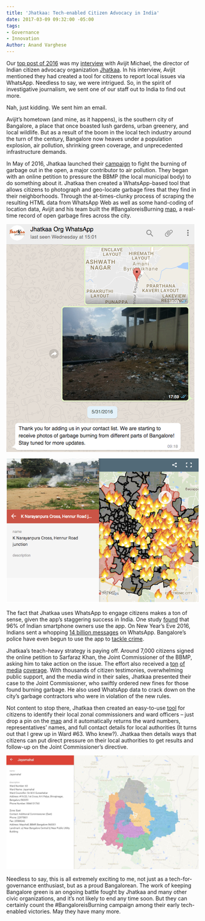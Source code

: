 ```yaml
---
title: 'Jhatkaa: Tech-enabled Citizen Advocacy in India'
date: 2017-03-09 09:32:00 -05:00
tags:
- Governance
- Innovation
Author: Anand Varghese
---
```


Our [top post of 2016](https://dai-global-digital.com/digital-at-dai-year-in-review-reader-top-five-posts-of-2016.html) was my [interview](https://dai-global-digital.com/online-petitions-and-the-future-of-citizen-driven-advocacy-a-conversation-with-avijit-michael.html) with Avijit Michael, the director of Indian citizen advocacy organization [Jhatkaa](https://jhatkaa.org/). In his interview, Avijit mentioned they had created a tool for citizens to report local issues via WhatsApp. Needless to say, we were intrigued. So, in the spirit of investigative journalism, we sent one of our staff out to India to find out more.

<!--more-->

Nah, just kidding. We sent him an email.

Avijit’s hometown (and mine, as it happens), is the southern city of Bangalore, a place that once boasted lush gardens, urban greenery, and local wildlife. But as a result of the boom in the local tech industry around the turn of the century, Bangalore now heaves under a population explosion, air pollution, shrinking green coverage, and unprecedented infrastructure demands.

In May of 2016, Jhatkaa launched their [campaign](https://jhatkaa.org/bangaloreisburning/) to fight the burning of garbage out in the open, a major contributor to air pollution. They began with an online petition to pressure the BBMP (the local municipal body) to do something about it. Jhatkaa then created a WhatsApp-based tool that allows citizens to photograph and geo-locate garbage fires that they find in their neighborhoods. Through the at-times-clunky process of scraping the resulting HTML data from WhatsApp Web as well as some hand-coding of location data, Avijit and his team built the #BangaloreisBurning [map](https://jhatkaa.org/bangaloreisburningmap/), a real-time record of open garbage fires across the city.

![Image 1.png](/uploads/Image%201.png)

![Image 2.png](/uploads/Image%202.png)

The fact that Jhatkaa uses WhatsApp to engage citizens makes a ton of sense, given the app’s staggering success in India. One study [found](http://www.thehindu.com/news/cities/mumbai/business/in-india-whatsapp-a-chat-apps-chartbuster/article8350938.ece) that 96% of Indian smartphone owners use the app. On New Year’s Eve 2016, Indians sent a whopping [14 billion messages](http://www.hindustantimes.com/business-news/whatsapp-usage-hits-all-time-high-on-new-years/story-6QYvyaTK68DkJHdpGpGfUN.html) on WhatsApp.  Bangalore’s police have even begun to use the app to [tackle crime](http://indiatoday.intoday.in/story/bangalore-cops-turn-to-whatsapp-to-curb-crimes/1/455658.html).

Jhatkaa’s teach-heavy strategy is paying off. Around 7,000 citizens signed the online petition to Sarfaraz Khan, the Joint Commissioner of the BBMP, asking him to take action on the issue. The effort also received a [ton](http://bangaloremirror.indiatimes.com/bangalore/others/NGO-registers-40-garbage-burning-cases-in-Indiranagar/articleshow/53199692.cms) [of](http://www.newindianexpress.com/cities/bengaluru/2016/jul/28/Trash-burns-corporators-muck-about-945138.html) [media](http://www.thehindu.com/news/cities/bangalore/A-burning-problem/article14492592.ece) [coverage](http://timesofindia.indiatimes.com/life-style/health-fitness/health-news/Fumes-from-burning-garbage-more-harmful-than-vehicle-emissions/articleshow/52604187.cms). With thousands of citizen testimonies, overwhelming public support, and the media wind in their sales, Jhatkaa presented their case to the Joint Commissioner, who swiftly ordered new fines for those found burning garbage. He also used WhatsApp data to crack down on the city’s garbage contractors who were in violation of the new rules.

Not content to stop there, Jhatkaa then created an easy-to-use [tool](https://jhatkaa.org/hold-the-bbmp-accountable/) for citizens to identify their local zonal commissioners and ward officers – just drop a pin on the [map](https://www.google.com/maps/d/u/0/viewer?mid=1zib7jaffIHz-gvYVPvIJ8a0QWTs&z=12&ll=12.990000000000006%2C77.60500000000002) and it automatically returns the ward numbers, representatives’ names, and full contact details for local authorities (It turns out that I grew up in Ward #63. Who knew?). Jhatkaa then details ways that citizens can put direct pressure on their local authorities to get results and follow-up on the Joint Commissioner’s directive.

![Image 3.JPG](/uploads/Image%203.JPG)

Needless to say, this is all extremely exciting to me, not just as a tech-for-governance enthusiast, but as a proud Bangalorean. The work of keeping Bangalore green is an ongoing battle fought by Jhatkaa and many other civic organizations, and it’s not likely to end any time soon. But they can certainly count the #BangaloreisBurning campaign among their early tech-enabled victories. May they have many more.